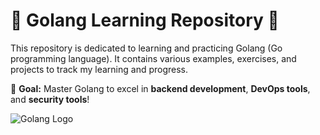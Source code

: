 # 🚀 Golang Learning Repository 🚀

This repository is dedicated to learning and practicing Golang (Go programming language). It contains various examples, exercises, and projects to track my learning and progress.

🎯 **Goal:** Master Golang to excel in **backend development**, **DevOps tools**, and **security tools**!

![Golang Logo](golang-logo.png)